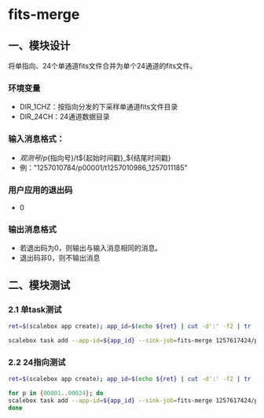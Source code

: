 # fits-merge


## 一、模块设计
将单指向、24个单通道fits文件合并为单个24通道的fits文件。

### 环境变量
  - DIR_1CHZ：按指向分发的下采样单通道fits文件目录
  - DIR_24CH：24通道数据目录
### 输入消息格式：
  - ${观测号}/p${指向号}/t${起始时间戳}_${结尾时间戳}
  - 例："1257010784/p00001/t1257010986_1257011185"

### 用户应用的退出码
- 0 

### 输出消息格式
- 若退出码为0，则输出与输入消息相同的消息。
- 退出码非0，则不输出消息

## 二、模块测试

### 2.1 单task测试
```sh
ret=$(scalebox app create); app_id=$(echo ${ret} | cut -d':' -f2 | tr -d '}')

scalebox task add --app-id=${app_id} --sink-job=fits-merge 1257617424/p00001/t1257617426_1257617505
```


### 2.2 24指向测试
```sh
ret=$(scalebox app create); app_id=$(echo ${ret} | cut -d':' -f2 | tr -d '}')

for p in {00001..00024}; do
scalebox task add --app-id=${app_id} --sink-job=fits-merge 1257617424/p${p}/t1257617426_1257617505
done

```
